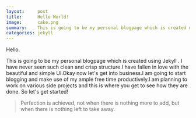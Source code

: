 ```yaml
---
layout:     post
title:      Hello World! 
image:      cake.png
summary:    This is going to be my personal blogpage which is created using Jekyll . I have never seen such clean and crisp structure.
categories: jekyll 
---
```


Hello.

This is going to be my personal blogpage which is created using Jekyll . I have never seen such clean and crisp structure.I have fallen in love with the beautiful and simple UI.Okay now let's get into business.I am going to start blogging and make use of my ample free time productively.I am planning to work on various side projects and this is where you get to see how they are done. So let's get started!

<blockquote>
  <p>
    Perfection is achieved, not when there is nothing more to add, but when there is nothing left to take away.
  </p>
</blockquote>
